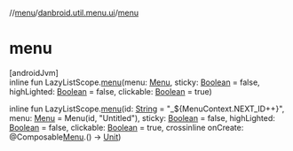 //[menu](../../index.md)/[danbroid.util.menu.ui](index.md)/[menu](menu.md)

# menu

[androidJvm]\
inline fun LazyListScope.[menu](menu.md)(menu: [Menu](../danbroid.util.menu/-menu/index.md), sticky: [Boolean](https://kotlinlang.org/api/latest/jvm/stdlib/kotlin/-boolean/index.html) = false, highLighted: [Boolean](https://kotlinlang.org/api/latest/jvm/stdlib/kotlin/-boolean/index.html) = false, clickable: [Boolean](https://kotlinlang.org/api/latest/jvm/stdlib/kotlin/-boolean/index.html) = true)

inline fun LazyListScope.[menu](menu.md)(id: [String](https://kotlinlang.org/api/latest/jvm/stdlib/kotlin/-string/index.html) = "_${MenuContext.NEXT_ID++}", menu: [Menu](../danbroid.util.menu/-menu/index.md) = Menu(id, "Untitled"), sticky: [Boolean](https://kotlinlang.org/api/latest/jvm/stdlib/kotlin/-boolean/index.html) = false, highLighted: [Boolean](https://kotlinlang.org/api/latest/jvm/stdlib/kotlin/-boolean/index.html) = false, clickable: [Boolean](https://kotlinlang.org/api/latest/jvm/stdlib/kotlin/-boolean/index.html) = true, crossinline onCreate: @Composable[Menu](../danbroid.util.menu/-menu/index.md).() -&gt; [Unit](https://kotlinlang.org/api/latest/jvm/stdlib/kotlin/-unit/index.html))
